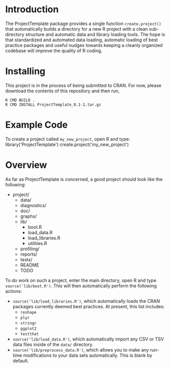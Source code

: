 # Introduction
The ProjectTemplate package provides a single function `create.project()` that automatically builds a directory for a new R project with a clean sub-directory structure and automatic data and library loading tools. The hope is that standardized and automated data loading, automatic loading of best practice packages and useful nudges towards keeping a cleanly organized codebase will improve the quality of R coding.

# Installing
This project is in the process of being submitted to CRAN. For now, please download the contents of this repository and then run,

    R CMD BUILD .
    R CMD INSTALL ProjectTemplate_0.1-1.tar.gz

# Example Code
To create a project called `my_new_project`, open R and type:
    library('ProjectTemplate')
    create.project('my_new_project')

# Overview
As far as ProjectTemplate is concerned, a good project should look like the following:

* project/
    * data/
    * diagnostics/
    * doc/
    * graphs/
    * lib/
        * boot.R
        * load_data.R
        * load_libraries.R
        * utilities.R
    * profiling/
    * reports/
    * tests/
    * README
    * TODO

To do work on such a project, enter the main directory, open R and type `source('lib/boot.R')`. This will then automatically perform the following actions:

* `source('lib/load_libraries.R')`, which automatically loads the CRAN packages currently deemed best practices. At present, this list includes:
    * `reshape`
    * `plyr`
    * `stringr`
    * `ggplot2`
    * `testthat`
* `source('lib/load_data.R')`, which automatically import any CSV or TSV data files inside of the `data/` directory.
* `source('lib/preprocess_data.R')`, which allows you to make any run-time modifications to your data sets automatically. This is blank by default.
